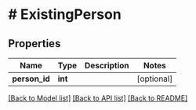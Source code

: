 # # ExistingPerson

## Properties

Name | Type | Description | Notes
------------ | ------------- | ------------- | -------------
**person_id** | **int** |  | [optional] 

[[Back to Model list]](../../README.md#documentation-for-models) [[Back to API list]](../../README.md#documentation-for-api-endpoints) [[Back to README]](../../README.md)


